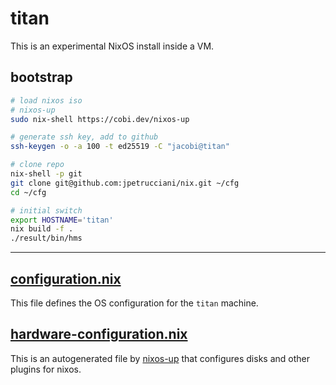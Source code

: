 # titan

This is an experimental NixOS install inside a VM.

## bootstrap

```bash
# load nixos iso
# nixos-up
sudo nix-shell https://cobi.dev/nixos-up

# generate ssh key, add to github
ssh-keygen -o -a 100 -t ed25519 -C "jacobi@titan"

# clone repo
nix-shell -p git
git clone git@github.com:jpetrucciani/nix.git ~/cfg
cd ~/cfg

# initial switch
export HOSTNAME='titan'
nix build -f .
./result/bin/hms
```

---

## [configuration.nix](./configuration.nix)

This file defines the OS configuration for the `titan` machine.

## [hardware-configuration.nix](./hardware-configuration.nix)

This is an autogenerated file by [nixos-up](https://github.com/samuela/nixos-up) that configures disks and other plugins for nixos.
